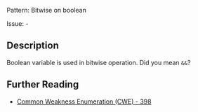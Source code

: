 Pattern: Bitwise on boolean

Issue: -

## Description

Boolean variable is used in bitwise operation. Did you mean `&&`?

## Further Reading

* [Common Weakness Enumeration (CWE) - 398](https://cwe.mitre.org/data/definitions/398.html)